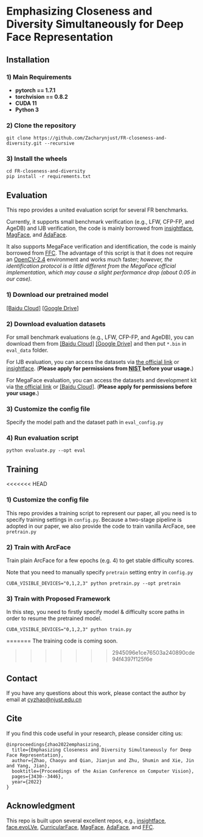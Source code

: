 # Emphasizing Closeness and Diversity Simultaneously for Deep Face Representation

## Installation

### 1) Main Requirements

* **pytorch == 1.7.1**
* **torchvision == 0.8.2**
* **CUDA 11**
* **Python 3**

### 2) Clone the repository

```shell
git clone https://github.com/Zacharynjust/FR-closeness-and-diversity.git --recursive
```

### 3)  Install the wheels

```shell
cd FR-closeness-and-diversity
pip install -r requirements.txt
```

## Evaluation

This repo provides a united evaluation script for several FR benchmarks.

Currently, it supports small benchmark verification (e.g., LFW, CFP-FP, and AgeDB) and IJB verification, the code is mainly borrowed from [insightface](https://github.com/deepinsight/insightface),  [MagFace](https://github.com/IrvingMeng/MagFace), and [AdaFace](https://github.com/mk-minchul/AdaFace).  

It also supports MegaFace verification and identification, the code is mainly borrowed from [FFC](https://github.com/tiandunx/FFC). The advantage of this script is that it does not require an [OpenCV-2.4](https://github.com/opencv/opencv/tree/2.4) environment and works much faster; *however, the identification protocol is a little different from the MegaFace official implementation, which may cause a slight performance drop (about 0.05 in our case).*

### 1) Download our pretrained model

[[Baidu Cloud]](https://pan.baidu.com/s/18zOeAKeljeYl8ET_-6xOHg?pwd=jddx)  [[Google Drive]](https://drive.google.com/file/d/12MAany2R5t0RxPWq7T7IaBR-Fz5T_b5L/view?usp=sharing)

### 2) Download evaluation datasets

For small benchmark evaluations (e.g., LFW, CFP-FP, and AgeDB), you can download them from [[Baidu Cloud]](https://pan.baidu.com/s/1pvIOQUB8nYT31-5-45krtQ?pwd=pfod) [[Google Drive]](https://drive.google.com/drive/folders/1RVdrbGbla-OtADhI65KiGYYCz4DxamGC?usp=sharing) and then put `*.bin` in `eval_data` folder.

For IJB evaluation, you can access the datasets via [the official link](https://nigos.nist.gov/datasets/) or [insightface](https://github.com/deepinsight/insightface/tree/master/recognition/_evaluation_/ijb). (**Please apply for permissions from [NIST](https://nigos.nist.gov/datasets/) before your usage.**)

For MegaFace evaluation, you can access the datasets and development kit via [the official link](http://megaface.cs.washington.edu/participate/challenge.html) or [[Baidu Cloud]](https://pan.baidu.com/s/10dd26LjhiD_-bUCsJRdgWw?pwd=hw6m). (**Please apply for permissions before your usage.**)

### 3) Customize the config file

Specify the model path and the dataset path in `eval_config.py`

### 4) Run evaluation script

```shell
python evaluate.py --opt eval
```

## Training

<<<<<<< HEAD
### 1) Customize the config file

This repo provides a training script to represent our paper, all you need is to specify training settings in `config.py`. Because a two-stage pipeline is adopted in our paper, we also provide the code to train vanilla ArcFace, see `pretrain.py` 

### 2) Train with ArcFace

Train plain ArcFace for a few epochs (e.g. 4) to get stable difficulty scores. 

Note that you need to manually specify `pretrain` setting entry in `config.py`

```
CUDA_VISIBLE_DEVICES="0,1,2,3" python pretrain.py --opt pretrain
```

### 3) Train with Proposed Framework

In this step, you need to firstly specify model & difficulty score paths in order to resume the pretrained model.

```
CUDA_VISIBLE_DEVICES="0,1,2,3" python train.py
```
=======
The training code is coming soon.
>>>>>>> 2945096e1ce76503a240890cde94f4397f125f6e

## Contact

If you have any questions about this work, please contact the author by email at cyzhao@njust.edu.cn

## Cite

If you find this code useful in your research, please consider citing us:

```
@inproceedings{zhao2022emphasizing,
  title={Emphasizing Closeness and Diversity Simultaneously for Deep Face Representation},
  author={Zhao, Chaoyu and Qian, Jianjun and Zhu, Shumin and Xie, Jin and Yang, Jian},
  booktitle={Proceedings of the Asian Conference on Computer Vision},
  pages={3430--3446},
  year={2022}
}
```

## Acknowledgment

This repo is built upon several excellent repos, e.g., [insightface](https://github.com/deepinsight/insightface), [face.evoLVe](https://github.com/ZhaoJ9014/face.evoLVe), [CurricularFace](https://github.com/HuangYG123/CurricularFace), [MagFace](https://github.com/IrvingMeng/MagFace), [AdaFace](https://github.com/mk-minchul/AdaFace), and [FFC](https://github.com/tiandunx/FFC).

